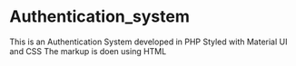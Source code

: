 # Authentication_system

This is an Authentication System developed in PHP
Styled with Material UI and CSS
The markup is doen using HTML
